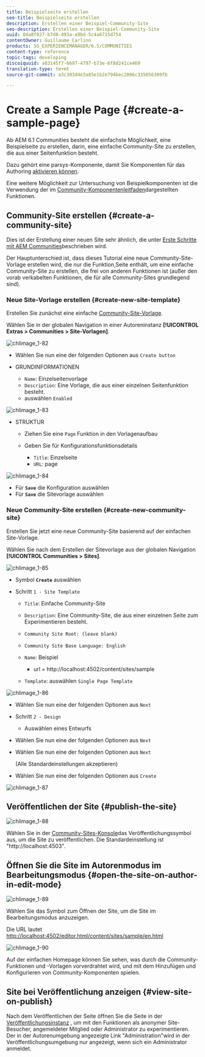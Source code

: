 ```yaml
---
title: Beispielseite erstellen
seo-title: Beispielseite erstellen
description: Erstellen einer Beispiel-Community-Site
seo-description: Erstellen einer Beispiel-Community-Site
uuid: 04a8f027-b7d8-493a-a9bd-5c4a6715d754
contentOwner: Guillaume Carlino
products: SG_EXPERIENCEMANAGER/6.5/COMMUNITIES
content-type: reference
topic-tags: developing
discoiquuid: a03145f7-6697-4797-b73e-6f8d241ce469
translation-type: tm+mt
source-git-commit: a3c303d4e3a85e1b2e794bec2006c335056309fb

---
```



# Create a Sample Page {#create-a-sample-page}

Ab AEM 6.1 Communities besteht die einfachste Möglichkeit, eine Beispielseite zu erstellen, darin, eine einfache Community-Site zu erstellen, die aus einer Seitenfunktion besteht.

Dazu gehört eine parsys-Komponente, damit Sie Komponenten für das Authoring [aktivieren können](basics.md#accessing-communities-components).

Eine weitere Möglichkeit zur Untersuchung von Beispielkomponenten ist die Verwendung der im [Community-Komponentenleitfaden](components-guide.md)dargestellten Funktionen.

## Community-Site erstellen {#create-a-community-site}

Dies ist der Erstellung einer neuen Site sehr ähnlich, die unter [Erste Schritte mit AEM Communities](getting-started.md)beschrieben wird.

Der Hauptunterschied ist, dass dieses Tutorial eine neue Community-Site-Vorlage erstellen wird, die nur die Funktion[ ](functions.md#page-function)Seite enthält, um eine einfache Community-Site zu erstellen, die frei von anderen Funktionen ist (außer den vorab verkabelten Funktionen, die für alle Community-Sites grundlegend sind).

### Neue Site-Vorlage erstellen {#create-new-site-template}

Erstellen Sie zunächst eine einfache [Community-Site-Vorlage](sites.md).

Wählen Sie in der globalen Navigation in einer Autoreninstanz **[!UICONTROL Extras > Communities > Site-Vorlagen]**.

![chlimage_1-82](assets/chlimage_1-82.png)

* Wählen Sie nun eine der folgenden Optionen aus `Create button`
* GRUNDINFORMATIONEN

   * `Name`: Einzelseitenvorlage
   * `Description`: Eine Vorlage, die aus einer einzelnen Seitenfunktion besteht.
   * auswählen `Enabled`

![chlimage_1-83](assets/chlimage_1-83.png)

* STRUKTUR

   * Ziehen Sie eine `Page` Funktion in den Vorlagenaufbau
   * Geben Sie für Konfigurationsfunktionsdetails

      * `Title`: Einzelseite
      * `URL`: page

![chlimage_1-84](assets/chlimage_1-84.png)

* Für **`Save`** die Konfiguration auswählen
* Für **`Save`** die Sitevorlage auswählen

### Neue Community-Site erstellen {#create-new-community-site}

Erstellen Sie jetzt eine neue Community-Site basierend auf der einfachen Site-Vorlage.

Wählen Sie nach dem Erstellen der Sitevorlage aus der globalen Navigation **[!UICONTROL Communities > Sites]**.

![chlimage_1-85](assets/chlimage_1-85.png)

* Symbol **`Create`** auswählen

* Schritt `1 - Site Template`

   * `Title`: Einfache Community-Site
   * `Description`: Eine Community-Site, die aus einer einzelnen Seite zum Experimentieren besteht.
   * `Community Site Root: (leave blank)`
   * `Community Site Base Language: English`
   * `Name`: Beispiel

      * url = http://localhost:4502/content/sites/sample
   * `Template`: auswählen `Single Page Template`


![chlimage_1-86](assets/chlimage_1-86.png)

* Wählen Sie nun eine der folgenden Optionen aus `Next`
* Schritt `2 - Design`

   * Auswählen eines Entwurfs

* Wählen Sie nun eine der folgenden Optionen aus `Next`
* Wählen Sie nun eine der folgenden Optionen aus `Next`

   (Alle Standardeinstellungen akzeptieren)

* Wählen Sie nun eine der folgenden Optionen aus `Create`

![chlimage_1-87](assets/chlimage_1-87.png)

## Veröffentlichen der Site {#publish-the-site}

![chlimage_1-88](assets/chlimage_1-88.png)

Wählen Sie in der [Community-Sites-Konsole](sites-console.md)das Veröffentlichungssymbol aus, um die Site zu veröffentlichen. Die Standardeinstellung ist &quot;http://localhost:4503&quot;.

## Öffnen Sie die Site im Autorenmodus im Bearbeitungsmodus {#open-the-site-on-author-in-edit-mode}

![chlimage_1-89](assets/chlimage_1-89.png)

Wählen Sie das Symbol zum Öffnen der Site, um die Site im Bearbeitungsmodus anzuzeigen.

Die URL lautet [http://localhost:4502/editor.html/content/sites/sample/en.html](http://localhost:4502/editor.html/content/sites/sample/en.html)

![chlimage_1-90](assets/chlimage_1-90.png)

Auf der einfachen Homepage können Sie sehen, was durch die Community-Funktionen und -Vorlagen vorverdrahtet wird, und mit dem Hinzufügen und Konfigurieren von Community-Komponenten spielen.

## Site bei Veröffentlichung anzeigen {#view-site-on-publish}

Nach dem Veröffentlichen der Seite öffnen Sie die Seite in der [Veröffentlichungsinstanz](http://localhost:4503/content/sites/sample/en.html) , um mit den Funktionen als anonymer Site-Besucher, angemeldeter Mitglied oder Administrator zu experimentieren. Der in der Autorenumgebung angezeigte Link &quot;Administration&quot;wird in der Veröffentlichungsumgebung nur angezeigt, wenn sich ein Administrator anmeldet.
